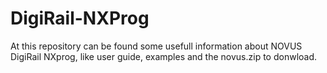 # DigiRail-NXProg
At this repository can be found some usefull information about NOVUS DigiRail NXprog, like user guide, examples and the novus.zip to donwload.
